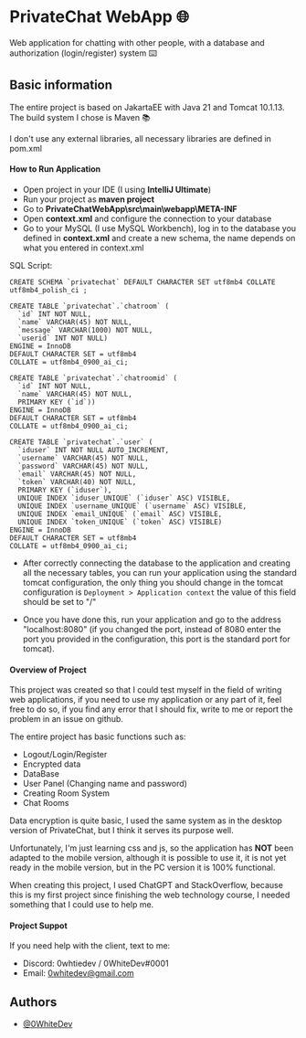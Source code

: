 
# PrivateChat WebApp 🌐


Web application for chatting with other people, with a database and authorization (login/register) system ⌨️

## Basic information

The entire project is based on JakartaEE with Java 21 and Tomcat 10.1.13. The build system I chose is Maven 📚

I don't use any external libraries, all necessary libraries are defined in pom.xml

#### How to Run Application
- Open project in your IDE (I using **IntelliJ Ultimate**)
- Run your project as **maven project**
- Go to **PrivateChatWebApp\src\main\webapp\META-INF**
- Open **context.xml** and configure the connection to your database
- Go to your MySQL (I use MySQL Workbench), log in to the database you defined in **context.xml** and create a new schema, the name depends on what you entered in context.xml

SQL Script:
```
CREATE SCHEMA `privatechat` DEFAULT CHARACTER SET utf8mb4 COLLATE utf8mb4_polish_ci ;

CREATE TABLE `privatechat`.`chatroom` (
  `id` INT NOT NULL,
  `name` VARCHAR(45) NOT NULL,
  `message` VARCHAR(1000) NOT NULL,
  `userid` INT NOT NULL)
ENGINE = InnoDB
DEFAULT CHARACTER SET = utf8mb4
COLLATE = utf8mb4_0900_ai_ci;

CREATE TABLE `privatechat`.`chatroomid` (
  `id` INT NOT NULL,
  `name` VARCHAR(45) NOT NULL,
  PRIMARY KEY (`id`))
ENGINE = InnoDB
DEFAULT CHARACTER SET = utf8mb4
COLLATE = utf8mb4_0900_ai_ci;

CREATE TABLE `privatechat`.`user` (
  `iduser` INT NOT NULL AUTO_INCREMENT,
  `username` VARCHAR(45) NOT NULL,
  `password` VARCHAR(45) NOT NULL,
  `email` VARCHAR(45) NOT NULL,
  `token` VARCHAR(40) NOT NULL,
  PRIMARY KEY (`iduser`),
  UNIQUE INDEX `iduser_UNIQUE` (`iduser` ASC) VISIBLE,
  UNIQUE INDEX `username_UNIQUE` (`username` ASC) VISIBLE,
  UNIQUE INDEX `email_UNIQUE` (`email` ASC) VISIBLE,
  UNIQUE INDEX `token_UNIQUE` (`token` ASC) VISIBLE)
ENGINE = InnoDB
DEFAULT CHARACTER SET = utf8mb4
COLLATE = utf8mb4_0900_ai_ci;
```
- After correctly connecting the database to the application and creating all the necessary tables, you can run your application using the standard tomcat configuration, the only thing you should change in the tomcat configuration is ```Deployment > Application context``` the value of this field should be set to "/"

- Once you have done this, run your application and go to the address "localhost:8080" (if you changed the port, instead of 8080 enter the port you provided in the configuration, this port is the standard port for tomcat).


#### Overview of Project
This project was created so that I could test myself in the field of writing web applications, if you need to use my application or any part of it, feel free to do so, if you find any error that I should fix, write to me or report the problem in an issue on github.

The entire project has basic functions such as:
- Logout/Login/Register
- Encrypted data
- DataBase
- User Panel (Changing name and password)
- Creating Room System
- Chat Rooms

Data encryption is quite basic, I used the same system as in the desktop version of PrivateChat, but I think it serves its purpose well.

Unfortunately, I'm just learning css and js, so the application has **NOT** been adapted to the mobile version, although it is possible to use it, it is not yet ready in the mobile version, but in the PC version it is 100% functional.

When creating this project, I used ChatGPT and StackOverflow, because this is my first project since finishing the web technology course, I needed something that I could use to help me.

#### Project Suppot
If you need help with the client, text to me:
- Discord: 0whtiedev / 0WhiteDev#0001
- Email: 0whitedev@gmail.com
## Authors

- [@0WhiteDev](https://github.com/0WhiteDev)

